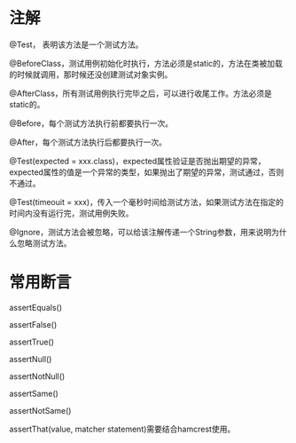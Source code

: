 # 注解

@Test， 表明该方法是一个测试方法。

@BeforeClass，测试用例初始化时执行，方法必须是static的，方法在类被加载的时候就调用，那时候还没创建测试对象实例。

@AfterClass，所有测试用例执行完毕之后，可以进行收尾工作。方法必须是static的。

@Before，每个测试方法执行前都要执行一次。

@After，每个测试方法执行后都要执行一次。

@Test(expected = xxx.class)，expected属性验证是否抛出期望的异常，expected属性的值是一个异常的类型，如果抛出了期望的异常，测试通过，否则不通过。

@Test(timeouit = xxx)，传入一个毫秒时间给测试方法，如果测试方法在指定的时间内没有运行完，测试用例失败。

@Ignore，测试方法会被忽略，可以给该注解传递一个String参数，用来说明为什么忽略测试方法。

# 常用断言

assertEquals()

assertFalse()

assertTrue()

assertNull()

assertNotNull()

assertSame()

assertNotSame()

assertThat(value, matcher statement)需要结合hamcrest使用。